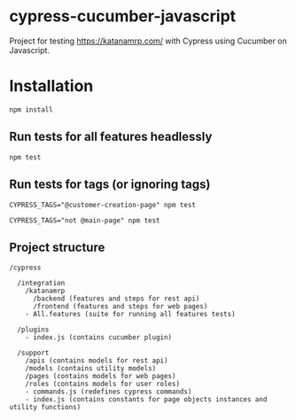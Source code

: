 # cypress-cucumber-javascript
Project for testing https://katanamrp.com/ with Cypress 
using Cucumber on Javascript.

# Installation

```
npm install
```  

## Run tests for all features headlessly
```
npm test
```  

## Run tests for tags (or ignoring tags)
```
CYPRESS_TAGS="@customer-creation-page" npm test
```
```
CYPRESS_TAGS="not @main-page" npm test
```

## Project structure
```
/cypress

  /integration
    /katanamrp
      /backend (features and steps for rest api)
      /frontend (features and steps for web pages)
    - All.features (suite for running all features tests)

  /plugins
    - index.js (contains cucumber plugin)

  /support
    /apis (contains models for rest api)
    /models (contains utility models)
    /pages (contains models for web pages)
    /roles (contains models for user roles)
    - commands.js (redefines cypress commands)
    - index.js (contains constants for page objects instances and utility functions) 
```